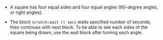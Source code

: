 - A square has four equal sides and four equal angles (90-degree angles, or right angles).

- The block `scratch:wait () secs` waits specified number of seconds, then continues with next block. To be able to see each sides of the square being drawn, use the wait block after turning each angle.